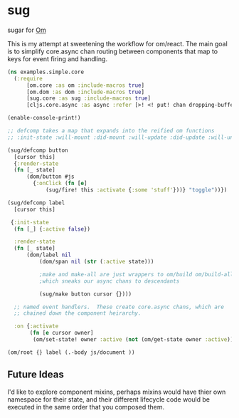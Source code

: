 sug
===

sugar for [Om](https://www.github.com/swannodette/om/)

This is my attempt at sweetening the workflow for om/react. The main goal is to simplify
core.async chan routing between components that map to keys for event firing and handling.

```clj
(ns examples.simple.core
  (:require
      [om.core :as om :include-macros true]
      [om.dom :as dom :include-macros true]
      [sug.core :as sug :include-macros true]
      [cljs.core.async :as async :refer [>! <! put! chan dropping-buffer]]))

(enable-console-print!)

;; defcomp takes a map that expands into the reified om functions
;; :init-state :will-mount :did-mount :will-update :did-update :will-unmount :render :render-state

(sug/defcomp button
  [cursor this]
  {:render-state
  (fn [_ state]
      (dom/button #js
        {:onClick (fn [e]
            (sug/fire! this :activate {:some 'stuff'}))} "toggle"))})

(sug/defcomp label
  [cursor this]

 {:init-state
  (fn [_] {:active false})

  :render-state
  (fn [_ state]
      (dom/label nil
          (dom/span nil (str (:active state)))

          ;make and make-all are just wrappers to om/build om/build-all,
          ;which sneaks our async chans to descendants

          (sug/make button cursor {})))

  ;; named event handlers.  These create core.async chans, which are
  ;; chained down the component heirarchy.

  :on {:activate
       (fn [e cursor owner]
        (om/set-state! owner :active (not (om/get-state owner :active)) ))}})

(om/root {} label (.-body js/document ))
```

## Future Ideas

I'd like to explore component mixins, perhaps mixins would have thier own namespace for their
state, and their different lifecycle code would be executed in the same order that you composed
them.
